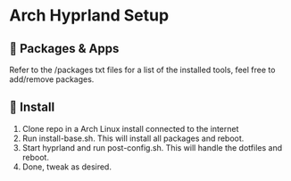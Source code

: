 # Arch Hyprland Setup

## 🔧 Packages & Apps

Refer to the /packages txt files for a list of the installed tools, feel free to add/remove packages.

## 🔧 Install

1. Clone repo in a Arch Linux install connected to the internet
2. Run install-base.sh. This will install all packages and reboot.
3. Start hyprland and run post-config.sh. This will handle the dotfiles and reboot.
4. Done, tweak as desired.
